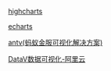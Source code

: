 [highcharts](/qian-duan-ji-zhu-xue-xi-zong-jie-zheng-li/qian-duan-kuang-jia-yu-lei-ku/highcharts.md)

[echarts](/qian-duan-ji-zhu-xue-xi-zong-jie-zheng-li/qian-duan-kuang-jia-yu-lei-ku/echarts.md)

[antv(蚂蚁金服可视化解决方案)](/qian-duan-ji-zhu-xue-xi-zong-jie-zheng-li/qian-duan-kuang-jia-yu-lei-ku/antvma-yi-jin-fu-ke-shi-hua-jie-jue-fang-684829.md)

[DataV数据可视化-阿里云](/qian-duan-ji-zhu-xue-xi-zong-jie-zheng-li/qian-duan-kuang-jia-yu-lei-ku/datava-li-yun.md)
